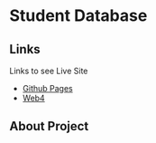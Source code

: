 # Student Database

## Links

Links to see Live Site

- [Github Pages](https://pjiceskull.github.io/Student_DB/)
- [Web4]()

## About Project

